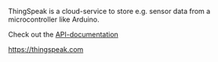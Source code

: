ThingSpeak is a cloud-service to store e.g. sensor data from a microcontroller like Arduino.

Check out the [API-documentation](https://de.mathworks.com/help/thingspeak/get-a-channel-feed.html)

https://thingspeak.com